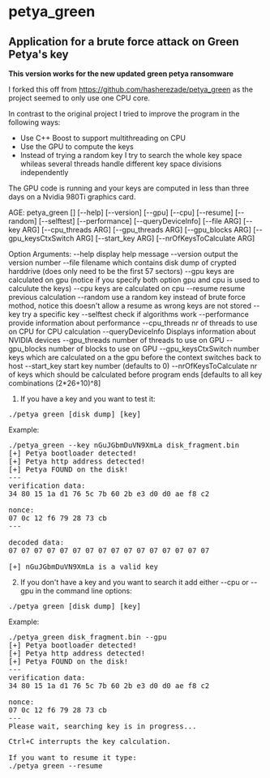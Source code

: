 # petya_green
Application for a brute force attack on Green Petya's key
-
<b>This version works for the new updated green petya ransomware</b>

I forked this off from https://github.com/hasherezade/petya_green as the project seemed to only use one CPU core. 

In contrast to the original project I tried to improve the program in the following ways:
- Use C++ Boost to support multithreading on CPU
- Use the GPU to compute the keys
- Instead of trying a random key I try to search the whole key space whileas several threads handle different key space divisions independently

The GPU code is running and your keys are computed in less than three days on a Nvidia 980Ti graphics card. 

AGE: petya_green [] [--help] [--version] [--gpu] [--cpu] [--resume] [--random] [--selftest] [--performance] [--queryDeviceInfo] [--file ARG] [--key ARG] [--cpu_threads ARG] [--gpu_threads ARG] [--gpu_blocks ARG] [--gpu_keysCtxSwitch ARG] [--start_key ARG] [--nrOfKeysToCalculate ARG] 

Option Arguments: 
	--help              	display help message
	--version           	output the version number
	--file              	filename which contains disk dump of crypted harddrive (does only need to be the first 57 sectors)
	--gpu               	keys are calculated on gpu (notice if you specify both option gpu and cpu is used to calculute the keys)
	--cpu               	keys are calculated on cpu
	--resume            	resume previous calculation
	--random            	use a random key instead of brute force mothod, notice this doesn't allow a resume as wrong keys are not stored
	--key               	try a specific key
	--selftest          	check if algorithms work
	--performance       	provide information about performance
	--cpu_threads       	nr of threads to use on CPU for CPU calculation
	--queryDeviceInfo   	Displays information about NVIDIA devices
	--gpu_threads       	number of threads to use on GPU
	--gpu_blocks        	number of blocks to use on GPU
	--gpu_keysCtxSwitch 	number keys which are calculated on a the gpu before the context switches back to host
	--start_key         	start key number (defaults to 0)
	--nrOfKeysToCalculate	nr of keys which should be calculated before program ends [defaults to all key combinations (2*26+10)^8]


1) If you have a key and you want to test it:<br/>
<pre>
./petya_green [disk dump] [key]
</pre>
Example:
<pre>
./petya_green --key nGuJGbmDuVN9XmLa disk_fragment.bin 
[+] Petya bootloader detected!
[+] Petya http address detected!
[+] Petya FOUND on the disk!
---
verification data:
34 80 15 1a d1 76 5c 7b 60 2b e3 d0 d0 ae f8 c2 

nonce:
07 0c 12 f6 79 28 73 cb 
---

decoded data:
07 07 07 07 07 07 07 07 07 07 07 07 07 07 07 07 

[+] nGuJGbmDuVN9XmLa is a valid key
</pre>
2) If you don't have a key and you want to search it add either --cpu or --gpu in the command line options:
<pre>
./petya_green [disk dump] [key]
</pre>
Example:
<pre>
./petya_green disk_fragment.bin --gpu
[+] Petya bootloader detected!
[+] Petya http address detected!
[+] Petya FOUND on the disk!
---
verification data:
34 80 15 1a d1 76 5c 7b 60 2b e3 d0 d0 ae f8 c2 

nonce:
07 0c 12 f6 79 28 73 cb 
---
Please wait, searching key is in progress...
</pre>
<pre>
Ctrl+C interrupts the key calculation.

If you want to resume it type:
./petya_green --resume
</pre>
